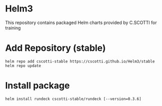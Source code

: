 # Helm3
This repository contains packaged Helm charts provided by C.SCOTTI for training

# Add Repository (stable)
```
helm repo add cscotti-stable https://cscotti.github.io/Helm3/stable
helm repo update
```
# Install package
```
helm install rundeck cscotti-stable/rundeck [--version=0.3.6]
```
